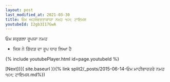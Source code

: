 ```yaml
---
layout: post
last_modified_at: 2021-03-30
title: ਓਮ ਅਹਸੰਵਰਤਾਕਾਯਾ ਨਮਹ ੧੦੮ ਟਾਇਮਸ
youtubeId: I2gb3I17GwA
---
```

 
 
 ਓਮ ਸਰੁਗਲਾ ਰੂਪਯਾ ਨਮਹ  
 
 -  ਜਿਸ ਨੇ ਗਿੱਦੜ ਦਾ ਰੂਪ ਧਾਰ ਲਿਆ ਹੈ 
 
  
 
  
 
 
 
 
 
 


{% include youtubePlayer.html id=page.youtubeId %}
 
[Next]({{ site.baseurl }}{% link  split2/_posts/2015-06-14-ਓਮ ਮਾਹੀਭਾਰਤਰੇ ਨਮਹ ੧੦੮ ਟਾਇਮਸ.md%})
 
